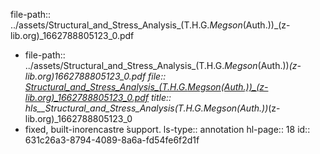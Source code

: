 file-path:: ../assets/Structural_and_Stress_Analysis_(T.H.G._Megson_(Auth.))_(z-lib.org)_1662788805123_0.pdf

- file-path:: ../assets/Structural_and_Stress_Analysis_(T.H.G._Megson_(Auth.))_(z-lib.org)_1662788805123_0.pdf
  file:: [Structural_and_Stress_Analysis_(T.H.G._Megson_(Auth.))_(z-lib.org)_1662788805123_0.pdf](../assets/Structural_and_Stress_Analysis_(T.H.G._Megson_(Auth.))_(z-lib.org)_1662788805123_0.pdf)
  title:: hls__Structural_and_Stress_Analysis_(T.H.G._Megson_(Auth.))_(z-lib.org)_1662788805123_0
- fixed, built-inorencastre ́support.
  ls-type:: annotation
  hl-page:: 18
  id:: 631c26a3-8794-4089-8a6a-fd54fe6f2d1f